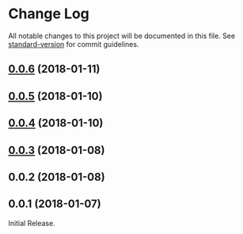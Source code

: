 # Change Log

All notable changes to this project will be documented in this file. See [standard-version](https://github.com/conventional-changelog/standard-version) for commit guidelines.

<a name="0.0.6"></a>
## [0.0.6](https://github.com/rhodee/ts-razzle-modificaions/compare/v0.0.5...v0.0.6) (2018-01-11)



<a name="0.0.5"></a>
## [0.0.5](https://github.com/rhodee/ts-razzle-modificaions/compare/v0.0.4...v0.0.5) (2018-01-10)



<a name="0.0.4"></a>
## [0.0.4](https://github.com/rhodee/ts-razzle-modificaions/compare/v0.0.3...v0.0.4) (2018-01-10)



<a name="0.0.3"></a>
## [0.0.3](https://github.com/rhodee/ts-razzle-modificaions/compare/v0.0.2...v0.0.3) (2018-01-08)



<a name="0.0.2"></a>
## 0.0.2 (2018-01-08)



<a name="0.0.1"></a>
## 0.0.1 (2018-01-07)

Initial Release.
